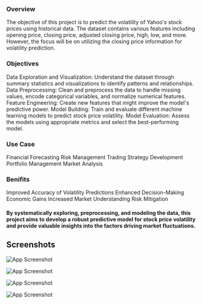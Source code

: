 ### Overview
The objective of this project is to predict the volatility of Yahoo's stock prices using historical data. The dataset contains various features including opening price, closing price, adjusted closing price, high, low, and more. However, the focus will be on utilizing the closing price information for volatility prediction.

### Objectives
Data Exploration and Visualization: Understand the dataset through summary statistics and visualizations to identify patterns and relationships.
Data Preprocessing: Clean and preprocess the data to handle missing values, encode categorical variables, and normalize numerical features.
Feature Engineering: Create new features that might improve the model's predictive power.
Model Building: Train and evaluate different machine learning models to predict stock price volatility.
Model Evaluation: Assess the models using appropriate metrics and select the best-performing model.

### Use Case
Financial Forecasting
Risk Management
Trading Strategy Development
Portfolio Management
Market Analysis

### Benifits
Improved Accuracy of Volatility Predictions
Enhanced Decision-Making
Economic Gains
Increased Market Understanding
Risk Mitigation

#### By systematically exploring, preprocessing, and modeling the data, this project aims to develop a robust predictive model for stock price volatility and provide valuable insights into the factors driving market fluctuations.
## Screenshots

![App Screenshot](https://www.kaggleusercontent.com/kf/150575730/eyJhbGciOiJkaXIiLCJlbmMiOiJBMTI4Q0JDLUhTMjU2In0..mNDKkXS-0XeF71ExBGtK0w._nnja7v4F5-YrUdInSklMudcnB5rxhSdc9rIuJRp2rK4X3-FgNINiJ_us7ey5O6bIS1Bgm7jOo2HboQKi8xyUlpoFmP5reqIUQnsMu3gMwv6ZXdfVniZin7b2P2XPzO1_sO9TPyco_JQC-e3Bcc-FAhTJU1trERlp58w1HMIicH3dVzWqcqcWPF35C9XA_rAPDeoHQ8DpNnCLffeoPVX0w7EQMZJo2VUv8ucIhnJVXsMQ_aqNr8mh2OahH83QzjhWKkmYFPbG7IASxPTAnnHl1ZpOCbI2F38-BSMxop7Hgtqya1MeDj_WUflpAtKKwAhp08aUNBwpMmU9X2z5Wl5jx19B8OY-GhNRybaplPuX7JizA7YKZA_bFkC9TjG1E2elFdIJjhviXnoib44DfqEimmb5Sx4tTfMIgTZnKv-GjmjFEfSz3dy5ywfPcQIvo5YNUDF9Vvx1gLEPAgKsUROi5m9UkmmzClCFf2I_vMVHQEHieVEubgAeuwtvWb23ZbhLzhzK2VjJa4tKmaO-2VtWrg6E_yZfrlOG_f-_q6z2XzvfhL028X-wUtbwkCOe8KSgq6NOnY31KRn3YHUFjZQtqqT53d5KBPH6cf5j6bYX_T6IRTsYTIjk0_rjJ4Gu-Itc6S7-NukPpNVKWgGmdUaLVt3ba7WwTzEWjuK0-sD0ms.JAE4JMLq3j6GOXxEn5kxgA/__results___files/__results___11_0.png)

![App Screenshot](https://www.kaggleusercontent.com/kf/150575730/eyJhbGciOiJkaXIiLCJlbmMiOiJBMTI4Q0JDLUhTMjU2In0..mNDKkXS-0XeF71ExBGtK0w._nnja7v4F5-YrUdInSklMudcnB5rxhSdc9rIuJRp2rK4X3-FgNINiJ_us7ey5O6bIS1Bgm7jOo2HboQKi8xyUlpoFmP5reqIUQnsMu3gMwv6ZXdfVniZin7b2P2XPzO1_sO9TPyco_JQC-e3Bcc-FAhTJU1trERlp58w1HMIicH3dVzWqcqcWPF35C9XA_rAPDeoHQ8DpNnCLffeoPVX0w7EQMZJo2VUv8ucIhnJVXsMQ_aqNr8mh2OahH83QzjhWKkmYFPbG7IASxPTAnnHl1ZpOCbI2F38-BSMxop7Hgtqya1MeDj_WUflpAtKKwAhp08aUNBwpMmU9X2z5Wl5jx19B8OY-GhNRybaplPuX7JizA7YKZA_bFkC9TjG1E2elFdIJjhviXnoib44DfqEimmb5Sx4tTfMIgTZnKv-GjmjFEfSz3dy5ywfPcQIvo5YNUDF9Vvx1gLEPAgKsUROi5m9UkmmzClCFf2I_vMVHQEHieVEubgAeuwtvWb23ZbhLzhzK2VjJa4tKmaO-2VtWrg6E_yZfrlOG_f-_q6z2XzvfhL028X-wUtbwkCOe8KSgq6NOnY31KRn3YHUFjZQtqqT53d5KBPH6cf5j6bYX_T6IRTsYTIjk0_rjJ4Gu-Itc6S7-NukPpNVKWgGmdUaLVt3ba7WwTzEWjuK0-sD0ms.JAE4JMLq3j6GOXxEn5kxgA/__results___files/__results___16_0.png)

![App Screenshot](https://www.kaggleusercontent.com/kf/150575730/eyJhbGciOiJkaXIiLCJlbmMiOiJBMTI4Q0JDLUhTMjU2In0..mNDKkXS-0XeF71ExBGtK0w._nnja7v4F5-YrUdInSklMudcnB5rxhSdc9rIuJRp2rK4X3-FgNINiJ_us7ey5O6bIS1Bgm7jOo2HboQKi8xyUlpoFmP5reqIUQnsMu3gMwv6ZXdfVniZin7b2P2XPzO1_sO9TPyco_JQC-e3Bcc-FAhTJU1trERlp58w1HMIicH3dVzWqcqcWPF35C9XA_rAPDeoHQ8DpNnCLffeoPVX0w7EQMZJo2VUv8ucIhnJVXsMQ_aqNr8mh2OahH83QzjhWKkmYFPbG7IASxPTAnnHl1ZpOCbI2F38-BSMxop7Hgtqya1MeDj_WUflpAtKKwAhp08aUNBwpMmU9X2z5Wl5jx19B8OY-GhNRybaplPuX7JizA7YKZA_bFkC9TjG1E2elFdIJjhviXnoib44DfqEimmb5Sx4tTfMIgTZnKv-GjmjFEfSz3dy5ywfPcQIvo5YNUDF9Vvx1gLEPAgKsUROi5m9UkmmzClCFf2I_vMVHQEHieVEubgAeuwtvWb23ZbhLzhzK2VjJa4tKmaO-2VtWrg6E_yZfrlOG_f-_q6z2XzvfhL028X-wUtbwkCOe8KSgq6NOnY31KRn3YHUFjZQtqqT53d5KBPH6cf5j6bYX_T6IRTsYTIjk0_rjJ4Gu-Itc6S7-NukPpNVKWgGmdUaLVt3ba7WwTzEWjuK0-sD0ms.JAE4JMLq3j6GOXxEn5kxgA/__results___files/__results___38_0.png)

![App Screenshot](https://www.kaggleusercontent.com/kf/150575730/eyJhbGciOiJkaXIiLCJlbmMiOiJBMTI4Q0JDLUhTMjU2In0..mNDKkXS-0XeF71ExBGtK0w._nnja7v4F5-YrUdInSklMudcnB5rxhSdc9rIuJRp2rK4X3-FgNINiJ_us7ey5O6bIS1Bgm7jOo2HboQKi8xyUlpoFmP5reqIUQnsMu3gMwv6ZXdfVniZin7b2P2XPzO1_sO9TPyco_JQC-e3Bcc-FAhTJU1trERlp58w1HMIicH3dVzWqcqcWPF35C9XA_rAPDeoHQ8DpNnCLffeoPVX0w7EQMZJo2VUv8ucIhnJVXsMQ_aqNr8mh2OahH83QzjhWKkmYFPbG7IASxPTAnnHl1ZpOCbI2F38-BSMxop7Hgtqya1MeDj_WUflpAtKKwAhp08aUNBwpMmU9X2z5Wl5jx19B8OY-GhNRybaplPuX7JizA7YKZA_bFkC9TjG1E2elFdIJjhviXnoib44DfqEimmb5Sx4tTfMIgTZnKv-GjmjFEfSz3dy5ywfPcQIvo5YNUDF9Vvx1gLEPAgKsUROi5m9UkmmzClCFf2I_vMVHQEHieVEubgAeuwtvWb23ZbhLzhzK2VjJa4tKmaO-2VtWrg6E_yZfrlOG_f-_q6z2XzvfhL028X-wUtbwkCOe8KSgq6NOnY31KRn3YHUFjZQtqqT53d5KBPH6cf5j6bYX_T6IRTsYTIjk0_rjJ4Gu-Itc6S7-NukPpNVKWgGmdUaLVt3ba7WwTzEWjuK0-sD0ms.JAE4JMLq3j6GOXxEn5kxgA/__results___files/__results___51_0.png)


